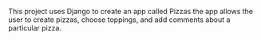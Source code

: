 This project uses Django to create an app called Pizzas
the app allows the user to create pizzas, choose toppings, and 
add comments about a particular pizza. 
